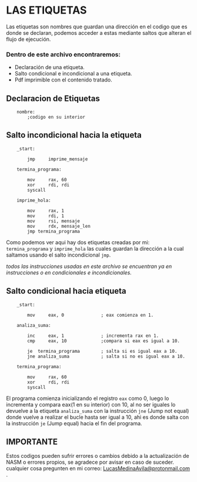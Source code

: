 # LAS ETIQUETAS

Las etiquetas son nombres que guardan una dirección en el codigo que es donde se declaran, podemos acceder a estas mediante saltos que alteran el flujo de ejecución.

### Dentro de este archivo encontraremos:
- Declaración de una etiqueta.
- Salto condicional e incondicional a una etiqueta.
- Pdf imprimible con el contenido tratado.

## Declaracion de Etiquetas
```
    nombre:
        ;codigo en su interior
```

## Salto incondicional hacia la etiqueta
```
    _start:

        jmp     imprime_mensaje

    termina_programa:
        
        mov     rax, 60
        xor     rdi, rdi
        syscall    

    imprime_hola:

        mov     rax, 1
        mov     rdi, 1
        mov     rsi, mensaje
        mov     rdx, mensaje_len
        jmp termina_programa
```

Como podemos ver aqui hay dos etiquetas creadas por mi: `termina_programa` y `imprime_hola` las cuales guardan la dirección a la cual saltamos usando
el salto incondicional `jmp`. 



*todos las instrucciones usadas en este archivo se encuentran ya en instrucciones o en condicionales e incondicionales.*

## Salto condicional hacia etiqueta
```
    _start:

        mov     eax, 0              ; eax comienza en 1.

    analiza_suma:

        inc     eax, 1              ; incrementa rax en 1.       
        cmp     eax, 10             ;compara si eax es igual a 10.

        je  termina_programa        ; salta si es igual eax a 10.
        jne analiza_suma            ; salta si no es igual eax a 10.

    termina_programa:

        mov     rax, 60
        xor     rdi, rdi
        syscall
```

El programa comienza inicializando el registro `eax` como 0, luego lo incrementa y compara eax(1 en su interior) con 10, al no ser iguales lo devuelve a la etiqueta `analiza_suma` con la instrucción `jne` (Jump not equal) donde vuelve a realizar el bucle hasta ser igual a 10, ahi es donde salta con la instrucción `je` (Jump equal) hacia el fin del programa.   

## IMPORTANTE

Estos codigos pueden sufrir errores o cambios debido a la actualización de NASM o errores propios, se agradece por avisar en caso de suceder.
cualquier cosa pregunten en mi correo:
LucasMedinaAvila@protonmail.com .